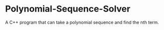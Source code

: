 # Polynomial-Sequence-Solver
A C++ program that can take a polynomial sequence and find the nth term.
